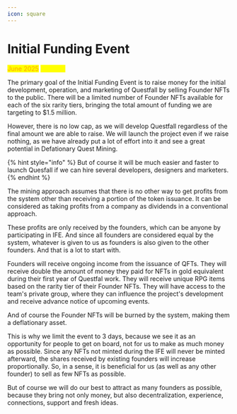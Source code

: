 ```yaml
---
icon: square
---
```


# Initial Funding Event

<mark style="color:orange;">June 2025</mark> <mark style="color:yellow;">(</mark><mark style="color:yellow;">3 Days)</mark>

The primary goal of the Initial Funding Event is to raise money for the initial development, operation, and marketing of Questfall by selling Founder NFTs to the public. There will be a limited number of Founder NFTs available for each of the six rarity tiers, bringing the total amount of funding we are targeting to $1.5 million.

However, there is no low cap, as we will develop Questfall regardless of the final amount we are able to raise. We will launch the project even if we raise nothing, as we have already put a lot of effort into it and see a great potential in Defationary Quest Mining.&#x20;

{% hint style="info" %}
But of course it will be much easier and faster to launch Quesfall if we can hire several developers, designers and marketers.
{% endhint %}

The mining approach assumes that there is no other way to get profits from the system other than receiving a portion of the token issuance. It can be considered as taking profits from a company as dividends in a conventional approach.&#x20;

These profits are only received by the founders, which can be anyone by participating in IFE. And since all founders are considered equal by the system, whatever is given to us as founders is also given to the other founders. And that is a lot to start with.

Founders will receive ongoing income from the issuance of QFTs. They will receive double the amount of money they paid for NFTs in gold equivalent during their first year of Questfal work. They will receive unique RPG items based on the rarity tier of their Founder NFTs. They will have access to the team's private group, where they can influence the project's development and receive advance notice of upcoming events.

And of course the Founder NFTs will be burned by the system, making them a deflationary asset.

This is why we limit the event to 3 days, because we see it as an opportunity for people to get on board, not for us to make as much money as possible. Since any NFTs not minted during the IFE will never be minted afterward, the shares received by existing founders will increase proportionally. So, in a sense, it is beneficial for us (as well as any other founder) to sell as few NFTs as possible.

But of course we will do our best to attract as many founders as possible, because they bring not only money, but also decentralization, experience, connections, support and fresh ideas.
